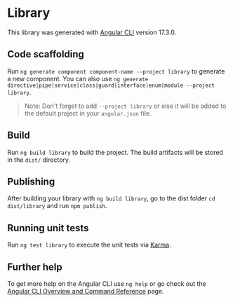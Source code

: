 # Library

This library was generated with [Angular CLI](https://github.com/angular/angular-cli) version 17.3.0.

## Code scaffolding

Run `ng generate component component-name --project library` to generate a new component. You can also use `ng generate directive|pipe|service|class|guard|interface|enum|module --project library`.
> Note: Don't forget to add `--project library` or else it will be added to the default project in your `angular.json` file. 

## Build

Run `ng build library` to build the project. The build artifacts will be stored in the `dist/` directory.

## Publishing

After building your library with `ng build library`, go to the dist folder `cd dist/library` and run `npm publish`.

## Running unit tests

Run `ng test library` to execute the unit tests via [Karma](https://karma-runner.github.io).

## Further help

To get more help on the Angular CLI use `ng help` or go check out the [Angular CLI Overview and Command Reference](https://angular.io/cli) page.

